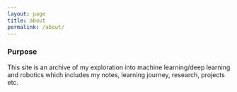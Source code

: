 ```yaml
---
layout: page
title: about
permalink: /about/
---
```


### Purpose

This site is an archive of my exploration into machine learning/deep learning and robotics which includes my notes, learning journey, research, projects etc.